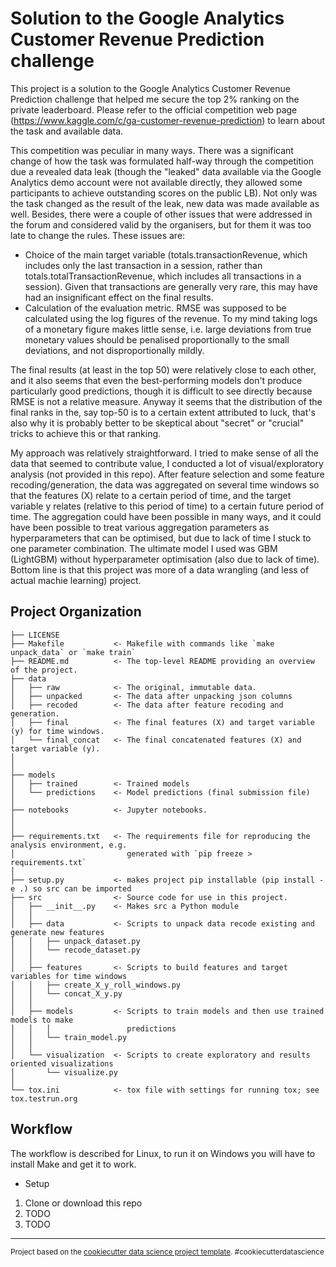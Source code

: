 Solution to the Google Analytics Customer Revenue Prediction challenge
==============================


This project is a solution to the Google Analytics Customer Revenue Prediction challenge that helped me secure the top 2% ranking on the private leaderboard. Please refer to the official competition web page (https://www.kaggle.com/c/ga-customer-revenue-prediction) to learn about the task and available data.

This competition was peculiar in many ways. There was a significant change of how the task was formulated half-way through the competition due a revealed data leak (though the "leaked" data available via the Google Analytics demo account were not available directly, they allowed some participants to achieve outstanding scores on the public LB). Not only was the task changed as the result of the leak, new data was made available as well. Besides, there were a couple of other issues that were addressed in the forum and considered valid by the organisers, but for them it was too late to change the rules. These issues are:

- Choice of the main target variable (totals.transactionRevenue, which includes only the last transaction in a session, rather than totals.totalTransactionRevenue, which includes all transactions in a session). Given that transactions are generally very rare, this may have had an insignificant effect on the final results.
- Calculation of the evaluation metric. RMSE was supposed to be calculated using the log figures of the revenue. To my mind taking logs of a monetary figure makes little sense, i.e. large deviations from true monetary values should be penalised proportionally to the small deviations, and not disproportionally mildly.

The final results (at least in the top 50) were relatively close to each other, and it also seems that even the best-performing models don't produce particularly good predictions, though it is difficult to see directly because RMSE is not a relative measure. Anyway it seems that the distribution of the final ranks in the, say top-50 is to a certain extent attributed to luck, that's also why it is probably better to be skeptical about "secret" or "crucial" tricks to achieve this or that ranking.

My approach was relatively straightforward. I tried to make sense of all the data that seemed to contribute value, I conducted a lot of visual/exploratory analysis (not provided in this repo). After feature selection and some feature recoding/generation, the data was aggregated on several time windows so that the features (X) relate to a certain period of time, and the target variable y relates (relative to this period of time) to a certain future period of time. The aggregation could have been possible in many ways, and it could have been possible to treat various aggregation parameters as hyperparameters that can be optimised, but due to lack of time I stuck to one parameter combination. The ultimate model I used was GBM (LightGBM) without hyperparameter optimisation (also due to lack of time). Bottom line is that this project was more of a data wrangling (and less of actual machie learning) project.


Project Organization
------------

    ├── LICENSE
    ├── Makefile           <- Makefile with commands like `make unpack_data` or `make train`
    ├── README.md          <- The top-level README providing an overview of the project.
    ├── data
    │   ├── raw            <- The original, immutable data.
    │   ├── unpacked       <- The data after unpacking json columns
    │   ├── recoded        <- The data after feature recoding and generation.
    │   ├── final          <- The final features (X) and target variable (y) for time windows.
    │   └── final_concat   <- The final concatenated features (X) and target variable (y).
    │
    │
    ├── models             
    │   ├── trained        <- Trained models
    │   └── predictions    <- Model predictions (final submission file)
    │
    ├── notebooks          <- Jupyter notebooks.
    │
    │
    ├── requirements.txt   <- The requirements file for reproducing the analysis environment, e.g.
    │                         generated with `pip freeze > requirements.txt`
    │
    ├── setup.py           <- makes project pip installable (pip install -e .) so src can be imported
    ├── src                <- Source code for use in this project.
    │   ├── __init__.py    <- Makes src a Python module
    │   │
    │   ├── data           <- Scripts to unpack data recode existing and generate new features
    │   │   ├── unpack_dataset.py
    │   │   └── recode_dataset.py
    │   │      
    │   ├── features       <- Scripts to build features and target variables for time windows
    │   │   ├── create_X_y_roll_windows.py
    │   │   └── concat_X_y.py
    │   │
    │   ├── models         <- Scripts to train models and then use trained models to make
    │   │   │                 predictions
    │   │   └── train_model.py
    │   │
    │   └── visualization  <- Scripts to create exploratory and results oriented visualizations
    │       └── visualize.py
    │
    └── tox.ini            <- tox file with settings for running tox; see tox.testrun.org

Workflow 
------------
The workflow is described for Linux, to run it on Windows you will have to install Make and get it to work.

- Setup
1. Clone or download this repo
1. TODO
1. TODO

--------

<p><small>Project based on the <a target="_blank" href="https://drivendata.github.io/cookiecutter-data-science/">cookiecutter data science project template</a>. #cookiecutterdatascience</small></p>
